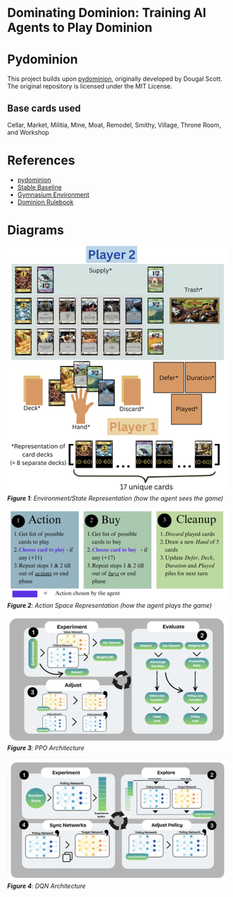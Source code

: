 # Dominating Dominion: Training AI Agents to Play Dominion

# Pydominion
This project builds upon [pydominion](https://github.com/dwagon/pydominion), originally developed by Dougal Scott. The original repository is licensed under the MIT License.

## Base cards used
Cellar, Market, Militia, Mine, Moat, Remodel, Smithy, Village, Throne Room, and Workshop

# References
- [pydominion](https://github.com/dwagon/pydominion)
- [Stable Baseline](https://stable-baselines3.readthedocs.io/en/master/)
- [Gymnasium Environment](https://gymnasium.farama.org/introduction/create_custom_env/)
- [Dominion Rulebook](https://cdn.1j1ju.com/medias/59/e6/c2-dominion-rulebook.pdf)

# Diagrams
![Environment Representation](diagrams/state_representation.png?raw=true)
***Figure 1**: Environment/State Representation (how the agent sees the game)*

![Action Space](diagrams/action_representation.png?raw=true)
***Figure 2**: Action Space Representation (how the agent plays the game)*

![PPO Architecture](diagrams/PPO.png?raw=true)
***Figure 3**: PPO Architecture*

![DQN Architecture](diagrams/DQN.png?raw=true)
***Figure 4**: DQN Architecture*